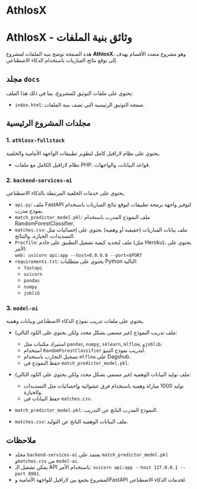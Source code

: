# AthlosX
# AthlosX - وثائق بنية الملفات

هذه الصفحة توضح بنية الملفات لمشروع **AthlosX**، وهو مشروع متعدد الأقسام يهدف إلى توقع نتائج المباريات باستخدام الذكاء الاصطناعي.

## مجلد `docs`

يحتوي على ملفات التوثيق للمشروع، بما في ذلك هذا الملف:

- `index.html`: صفحة التوثيق الرئيسية التي تصف بنية الملفات.

## مجلدات المشروع الرئيسية

### 1. `athlosx-fullstack`

يحتوي على نظام لارافيل كامل لتطوير تطبيقات الواجهة الأمامية والخلفية.

- نظام لارافيل الكامل مع ملفات PHP، قواعد البيانات، والواجهات.

### 2. `backend-services-ai`

يحتوي على خدمات الخلفية المرتبطة بالذكاء الاصطناعي.

- `api.py`: ملف FastAPI لتوفير واجهة برمجة تطبيقات لتوقع نتائج المباريات باستخدام نموذج مدرب.
- `match_predictor_model.pkl`: ملف النموذج المدرب باستخدام RandomForestClassifier.
- `matches.csv`: ملف بيانات المباريات (حقيقية أو وهمية) يحتوي على إحصائيات مثل التسديدات، الحيازة، والنتائج.
- `Procfile`: ملف لتحديد كيفية تشغيل التطبيق على خادم (مثل Heroku)، يحتوي على الأمر:  
  `web: uvicorn api:app --host=0.0.0.0 --port=$PORT`
- `requirements.txt`: يحتوي على متطلبات Python التالية:
  - `fastapi`
  - `uvicorn`
  - `pandas`
  - `numpy`
  - `joblib`

### 3. `model-ai`

يحتوي على ملفات تدريب نموذج الذكاء الاصطناعي وبيانات وهمية.

- ملف تدريب النموذج (غير مسمى بشكل محدد ولكن يحتوي على الكود التالي):
  - استيراد مكتبات مثل `pandas`, `numpy`, `sklearn`, `mlflow`, و`joblib`.
  - استخدام `RandomForestClassifier` لتدريب نموذج التنبؤ.
  - تسجيل التجارب باستخدام `mlflow` على Dagshub.
  - حفظ النموذج في `match_predictor_model.pkl`.

- ملف توليد البيانات الوهمية (غير مسمى بشكل محدد ولكن يحتوي على الكود التالي):
  - توليد 1000 مباراة وهمية باستخدام فرق عشوائية وإحصائيات مثل التسديدات والحيازة.
  - حفظ البيانات في `matches.csv`.

- `match_predictor_model.pkl`: النموذج المدرب الناتج عن التدريب.
- `matches.csv`: ملف البيانات الوهمية الناتج عن التوليد.

## ملاحظات

- مجلد `backend-services-ai` يعتمد على `match_predictor_model.pkl` و`matches.csv` من `model-ai`.  
- يمكن تشغيل الـ API باستخدام الأمر: `uvicorn api:app --host 127.0.0.1 --port 8001`.  
- المشروع يجمع بين لارافيل للواجهة الأمامية وFastAPI لخدمات الذكاء الاصطناعي.

